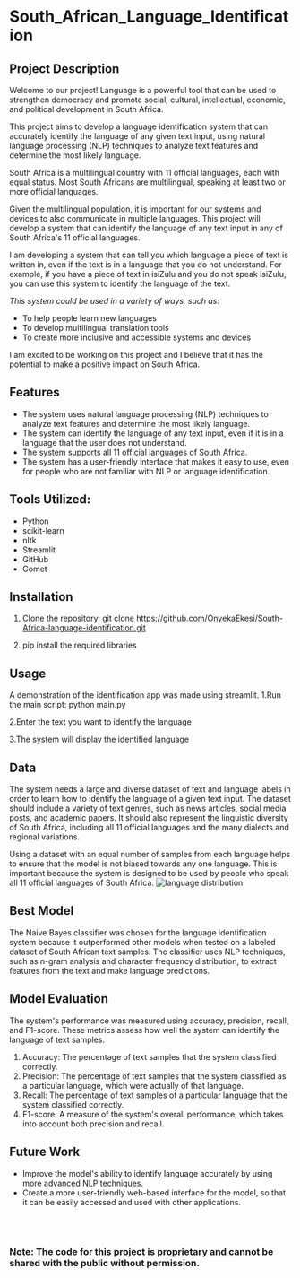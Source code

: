 # South_African_Language_Identification

## Project Description

Welcome to our project! Language is a powerful tool that can be used to strengthen democracy and promote social, cultural, intellectual, economic, and political development in South Africa.

This project aims to develop a language identification system that can accurately identify the language of any given text input, using natural language processing (NLP) techniques to analyze text features and determine the most likely language.

South Africa is a multilingual country with 11 official languages, each with equal status. Most South Africans are multilingual, speaking at least two or more official languages.

Given the multilingual population, it is important for our systems and devices to also communicate in multiple languages. This project will develop a system that can identify the language of any text input in any of South Africa's 11 official languages.

I am developing a system that can tell you which language a piece of text is written in, even if the text is in a language that you do not understand. For example, if you have a piece of text in isiZulu and you do not speak isiZulu, you can use this system to identify the language of the text.

*This system could be used in a variety of ways, such as:*

* To help people learn new languages
* To develop multilingual translation tools
* To create more inclusive and accessible systems and devices

I am excited to be working on this project and I believe that it has the potential to make a positive impact on South Africa.

## Features
* The system uses natural language processing (NLP) techniques to analyze text features and determine the most likely language.
* The system can identify the language of any text input, even if it is in a language that the user does not understand.
* The system supports all 11 official languages of South Africa.
* The system has a user-friendly interface that makes it easy to use, even for people who are not familiar with NLP or language identification.

## Tools Utilized:
* Python
* scikit-learn
* nltk
* Streamlit
* GitHub
* Comet

## Installation
1. Clone the repository: git clone https://github.com/OnyekaEkesi/South-Africa-language-identification.git

2. pip install the required libraries

## Usage
A demonstration of the identification app was made using streamlit.
1.Run the main script: python main.py

2.Enter the text you want to identify the language

3.The system will display the identified language

## Data
The system needs a large and diverse dataset of text and language labels in order to learn how to identify the language of a given text input. The dataset should include a variety of text genres, such as news articles, social media posts, and academic papers. It should also represent the linguistic diversity of South Africa, including all 11 official languages and the many dialects and regional variations.

Using a dataset with an equal number of samples from each language helps to ensure that the model is not biased towards any one language. This is important because the system is designed to be used by people who speak all 11 official languages of South Africa.
![language distribution](https://github.com/obinnameso/South-Africa-language-identification/blob/main/images/lang_dist.jpg?raw=true)

## Best Model
The Naive Bayes classifier was chosen for the language identification system because it outperformed other models when tested on a labeled dataset of South African text samples. The classifier uses NLP techniques, such as n-gram analysis and character frequency distribution, to extract features from the text and make language predictions.

## Model Evaluation
The system's performance was measured using accuracy, precision, recall, and F1-score. These metrics assess how well the system can identify the language of text samples.
1. Accuracy: The percentage of text samples that the system classified correctly.
2. Precision: The percentage of text samples that the system classified as a particular language, which were actually of that language.
3. Recall: The percentage of text samples of a particular language that the system classified correctly.
4. F1-score: A measure of the system's overall performance, which takes into account both precision and recall.

## Future Work
* Improve the model's ability to identify language accurately by using more advanced NLP techniques.
* Create a more user-friendly web-based interface for the model, so that it can be easily accessed and used with other applications.

<br>
<br>

### Note: The code for this project is proprietary and cannot be shared with the public without permission.
